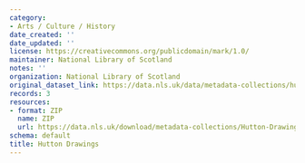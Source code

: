 ```yaml
---
category:
- Arts / Culture / History
date_created: ''
date_updated: ''
license: https://creativecommons.org/publicdomain/mark/1.0/
maintainer: National Library of Scotland
notes: ''
organization: National Library of Scotland
original_dataset_link: https://data.nls.uk/data/metadata-collections/hutton-drawings/
records: 3
resources:
- format: ZIP
  name: ZIP
  url: https://data.nls.uk/download/metadata-collections/Hutton-Drawings.zip
schema: default
title: Hutton Drawings
---
```

